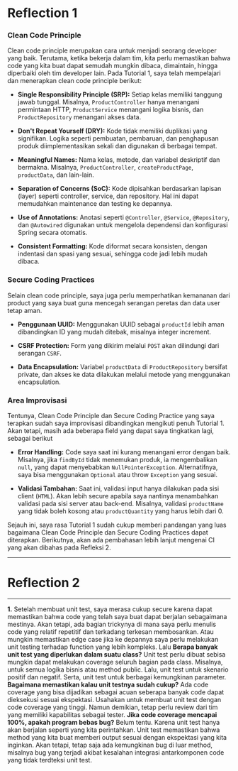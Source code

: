 # Reflection 1

### Clean Code Principle

Clean code principle merupakan cara untuk menjadi seorang developer yang baik. Terutama, ketika bekerja dalam tim, kita perlu memastikan bahwa code yang kita buat dapat semudah mungkin dibaca, dimaintain, hingga diperbaiki oleh tim developer lain. Pada Tutorial 1, saya telah mempelajari dan menerapkan clean code principle berikut:

- **Single Responsibility Principle (SRP):**
Setiap kelas memiliki tanggung jawab tunggal. Misalnya, `ProductController` hanya menangani permintaan HTTP, `ProductService` menangani logika bisnis, dan `ProductRepository` menangani akses data.

- **Don't Repeat Yourself (DRY):**
Kode tidak memiliki duplikasi yang signifikan. Logika seperti pembuatan, pembaruan, dan penghapusan produk diimplementasikan sekali dan digunakan di berbagai tempat.

- **Meaningful Names:**
Nama kelas, metode, dan variabel deskriptif dan bermakna. Misalnya, `ProductController`, `createProductPage`, `productData`, dan lain-lain.

- **Separation of Concerns (SoC):**
Kode dipisahkan berdasarkan lapisan (layer) seperti controller, service, dan repository. Hal ini dapat memudahkan maintenance dan testing ke depannya.

- **Use of Annotations:**
Anotasi seperti `@Controller`, `@Service`, `@Repository`, dan `@Autowired` digunakan untuk mengelola dependensi dan konfigurasi Spring secara otomatis.

- **Consistent Formatting:**
Kode diformat secara konsisten, dengan indentasi dan spasi yang sesuai, sehingga code jadi lebih mudah dibaca.

### Secure Coding Practices

Selain clean code principle, saya juga perlu memperhatikan kemananan dari product yang saya buat guna mencegah serangan peretas dan data user tetap aman. 

- **Penggunaan UUID:** Menggunakan UUID sebagai `productId` lebih aman dibandingkan ID yang mudah ditebak, misalnya integer increment.

- **CSRF Protection:** Form yang dikirim melalui `POST` akan dilindungi dari serangan `CSRF`.

- **Data Encapsulation:** Variabel `productData` di `ProductRepository` bersifat private, dan akses ke data dilakukan melalui metode yang menggunakan encapsulation.


### Area Improvisasi

Tentunya, Clean Code Principle dan Secure Coding Practice yang saya terapkan sudah saya improvisasi dibandingkan mengikuti penuh Tutorial 1. Akan tetapi, masih ada beberapa field yang dapat saya tingkatkan lagi, sebagai berikut

- **Error Handling:** Code saya saat ini kurang menangani error dengan baik. Misalnya, jika `findById` tidak menemukan produk, ia mengembalikan `null`, yang dapat menyebabkan `NullPointerException`. Alternatifnya, saya bisa menggunakan `Optional` atau throw `Exception` yang sesuai.

- **Validasi Tambahan:** Saat ini, validasi input hanya dilakukan pada sisi client (`HTML`). Akan lebih secure apabila saya nantinya menambahkan validasi pada sisi server atau back-end. Misalnya, validasi `productName` yang tidak boleh kosong atau `productQuantity` yang harus lebih dari 0.

Sejauh ini, saya rasa Tutorial 1 sudah cukup memberi pandangan yang luas bagaimana Clean Code Principle dan Secure Coding Practices dapat diterapkan. Berikutnya, akan ada pembahasan lebih lanjut mengenai CI yang akan dibahas pada Refleksi 2.

 ---

 # Reflection 2

 ---

 **1.** Setelah membuat unit test, saya merasa cukup secure karena dapat memastikan bahwa code yang telah saya buat dapat berjalan sebagaimana mestinya. Akan tetapi, ada bagian trickynya di mana saya perlu menulis code yang relatif repetitif dan terkadang terkesan membosankan. Atau mungkin memastikan edge case jika ke depannya saya perlu melakukan unit testing terhadap function yang lebih kompleks. Lalu
 **Berapa banyak unit test yang diperlukan dalam suatu class?** Unit test perlu dibuat sebisa mungkin dapat melakukan coverage seluruh bagian pada class. Misalnya, untuk semua logika bisnis atau method public. Lalu, unit test untuk skenario positif dan negatif. Serta, unit test untuk berbagai kemungkinan parameter.
 **Bagaimana memastikan kalau unit testnya sudah cukup?** Ada code coverage yang bisa dijadikan sebagai acuan seberapa banyak code dapat dieksekusi sesuai ekspektasi. Usahakan untuk membuat unit test dengan code coverage yang tinggi. Namun demikian, tetap perlu review dari tim yang memiliki kapabilitas sebagai tester.
 **Jika code coverage mencapai 100%, apakah program bebas bug?** Belum tentu. Karena unit test hanya akan berjalan seperti yang kita perintahkan. Unit test memastikan bahwa method yang kita buat memberi output sesuai dengan ekspektasi yang kita inginkan. Akan tetapi, tetap saja ada kemungkinan bug di luar method, misalnya bug yang terjadi akibat kesalahan integrasi antarkomponen code yang tidak terdteksi unit test.
